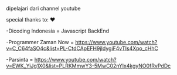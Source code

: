 dipelajari dari channel youtube 

special thanks to: ❤

-Dicoding Indonesia = Javascript BackEnd

-Programmer Zaman Now = https://www.youtube.com/watch?v=C_C64faSO4c&list=PL-CtdCApEFH9jIdygiF4vTIs4Xpo_cHhC

-Parsinta = https://www.youtube.com/watch?v=EWK_YiJg1X0&list=PLRKMmwY3-5MwC02nYlx4kgyNO0fRvPdDc
